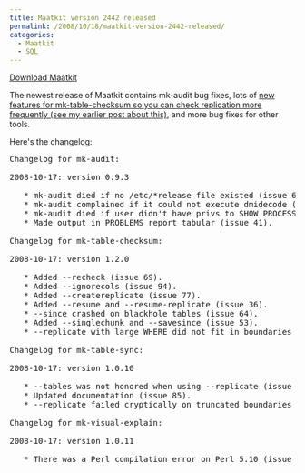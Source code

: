 ```yaml
---
title: Maatkit version 2442 released
permalink: /2008/10/18/maatkit-version-2442-released/
categories:
  - Maatkit
  - SQL
---
```

<p class="download">
  <a href="http://code.google.com/p/maatkit/">Download Maatkit</a>
</p>

The newest release of Maatkit contains mk-audit bug fixes, lots of [new features for mk-table-checksum so you can check replication more frequently (see my earlier post about this)][1], and more bug fixes for other tools.

<!--more-->

Here's the changelog:

<pre>Changelog for mk-audit:

2008-10-17: version 0.9.3

   * mk-audit died if no /etc/*release file existed (issue 62).
   * mk-audit complained if it could not execute dmidecode (issue 62).
   * mk-audit died if user didn't have privs to SHOW PROCESSLIST (issue 60).
   * Made output in PROBLEMS report tabular (issue 41).

Changelog for mk-table-checksum:

2008-10-17: version 1.2.0

   * Added --recheck (issue 69).
   * Added --ignorecols (issue 94).
   * Added --createreplicate (issue 77).
   * Added --resume and --resume-replicate (issue 36).
   * --since crashed on blackhole tables (issue 64).
   * Added --singlechunk and --savesince (issue 53).
   * --replicate with large WHERE did not fit in boundaries column (issue 81).

Changelog for mk-table-sync:

2008-10-17: version 1.0.10

   * --tables was not honored when using --replicate (issue 79).
   * Updated documentation (issue 85).
   * --replicate failed cryptically on truncated boundaries column (issue 81).

Changelog for mk-visual-explain:

2008-10-17: version 1.0.11

   * There was a Perl compilation error on Perl 5.10 (issue 90).
</pre>

 [1]: http://www.xaprb.com/blog/2008/10/04/how-to-check-mysql-replication-integrity-continually/
